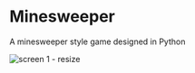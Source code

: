 # Minesweeper
A minesweeper style game designed in Python

![screen 1 - resize](https://user-images.githubusercontent.com/40611149/43665692-a943539e-9736-11e8-86f5-80909384741b.png)

